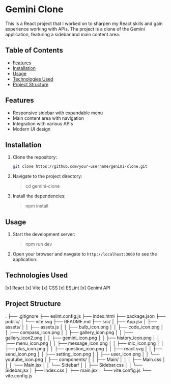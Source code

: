 # Gemini Clone

This is a React project that I worked on to sharpen my React skills and gain experience working with APIs. The project is a clone of the Gemini application, featuring a sidebar and main content area.

## Table of Contents

- [Features](#features)
- [Installation](#installation)
- [Usage](#usage)
- [Technologies Used](#technologies-used)
- [Project Structure](#project-structure)

## Features

- Responsive sidebar with expandable menu
- Main content area with navigation
- Integration with various APIs
- Modern UI design

## Installation

1. Clone the repository:

   ```sh
   git clone https://github.com/your-username/genimi-clone.git

   ```

2. Navigate to the project directory:

   > cd gemini-clone

3. Install the dependencies:
   > npm install

## Usage

1. Start the development server:

   > npm run dev

2. Open your browser and navgate to `http://localhost:3000` to see the application.

## Technologies Used

[x] React
[x] Vite
[x] CSS
[x] ESLint
[x] Genimi API

## Project Structure

.
├── .gitignore
├── eslint.config.js
├── index.html
├── package.json
├── public/
│ └── vite.svg
├── README.md
├── src/
│ ├── App.jsx
│ ├── assets/
│ │ ├── assets.js
│ │ ├── bulb_icon.png
│ │ ├── code_icon.png
│ │ ├── compass_icon.png
│ │ ├── gallery_icon.png
│ │ ├── gallery_icon2.png
│ │ ├── gemini_icon.png
│ │ ├── history_icon.png
│ │ ├── menu_icon.png
│ │ ├── message_icon.png
│ │ ├── mic_icon.png
│ │ ├── plus_icon.png
│ │ ├── question_icon.png
│ │ ├── react.svg
│ │ ├── send_icon.png
│ │ ├── setting_icon.png
│ │ ├── user_icon.png
│ │ └── youtube_icon.png
│ ├── components/
│ │ ├── Main/
│ │ │ ├── Main.css
│ │ │ └── Main.jsx
│ │ └── Sidebar/
│ │ ├── Sidebar.css
│ │ └── Sidebar.jsx
│ ├── index.css
│ ├── main.jsx
│ └── vite.config.js
└── vite.config.js
